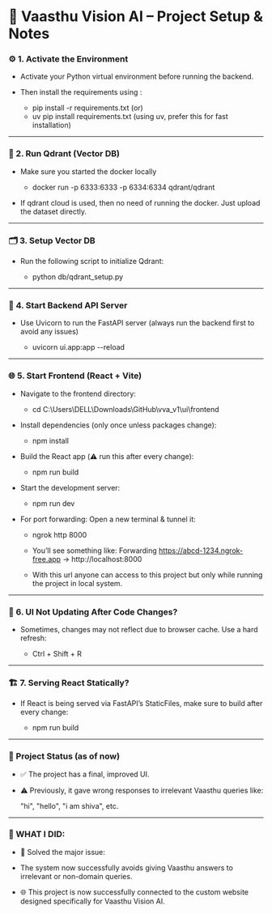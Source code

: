 # 🏡 Vaasthu Vision AI – Project Setup & Notes

### ⚙️ 1. Activate the Environment

  - Activate your Python virtual environment before running the backend.

  - Then install the requirements using :
      - pip install -r requirements.txt (or)
      - uv pip install requirements.txt (using uv, prefer this for fast installation)
---
### 🐳 2. Run Qdrant (Vector DB)

  - Make sure you started the docker locally
    
    - docker run -p 6333:6333 -p 6334:6334 qdrant/qdrant

  - If qdrant cloud is used, then no need of running the docker. Just upload the dataset directly.

---

### 🗂️ 3. Setup Vector DB
  
  - Run the following script to initialize Qdrant:

    - python db/qdrant_setup.py
---
### 🧠 4. Start Backend API Server

  - Use Uvicorn to run the FastAPI server (always run the backend first to avoid any issues)
  
    - uvicorn ui.app:app --reload

---
### 🌐 5. Start Frontend (React + Vite)
  
  - Navigate to the frontend directory:

    - cd C:\Users\DELL\Downloads\GitHub\vva_v1\ui\frontend

  - Install dependencies (only once unless packages change): 

    - npm install

  - Build the React app (⚠️ run this after every change): 

    - npm run build

  - Start the development server: 

    - npm run dev
  
  - For port forwarding:  Open a new terminal & tunnel it:

    - ngrok http 8000

    - You’ll see something like: Forwarding    https://abcd-1234.ngrok-free.app -> http://localhost:8000
    
    - With this url anyone can access to this project but only while running the project in local system.
---
### 🔁 6. UI Not Updating After Code Changes?

  - Sometimes, changes may not reflect due to browser cache. Use a hard refresh:

    - Ctrl + Shift + R
---
### 🏗️ 7. Serving React Statically?

  - If React is being served via FastAPI’s StaticFiles, make sure to build after every change:

    - npm run build
---
### 📌 Project Status (as of now)

  - ✅ The project has a final, improved UI.

  - ⚠️ Previously, it gave wrong responses to irrelevant Vaasthu queries like:

    "hi", "hello", "i am shiva", etc.
---
### 🚀 WHAT I DID:

  - 🎉 Solved the major issue:

  - The system now successfully avoids giving Vaasthu answers to irrelevant or non-domain queries.

  - 🌐 This project is now successfully connected to the custom website designed specifically for Vaasthu Vision AI.

